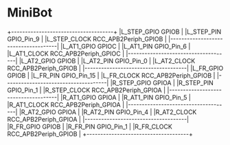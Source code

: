 
# MiniBot 

+-------------------------------------+
|L_STEP_GPIO  GPIOB                   |
|L_STEP_PIN   GPIO_Pin_9              |
|L_STEP_CLOCK RCC_APB2Periph_GPIOB    |
|-------------------------------------|
|L_AT1_GPIO   GPIOC                   |
|L_AT1_PIN    GPIO_Pin_6              |
|L_AT1_CLOCK  RCC_APB2Periph_GPIOC    |
|-------------------------------------|
|L_AT2_GPIO   GPIOB                   |
|L_AT2_PIN    GPIO_Pin_0              |
|L_AT2_CLOCK  RCC_APB2Periph_GPIOB    |
|-------------------------------------|
|L_FR_GPIO    GPIOB                   |
|L_FR_PIN     GPIO_Pin_15             |
|L_FR_CLOCK   RCC_APB2Periph_GPIOB    |
|-------------------------------------|
|R_STEP_GPIO  GPIOA                   |
|R_STEP_PIN   GPIO_Pin_1              |
|R_STEP_CLOCK RCC_APB2Periph_GPIOA    |
|-------------------------------------|
|R_AT1_GPIO   GPIOA                   |
|R_AT1_PIN    GPIO_Pin_5              |
|R_AT1_CLOCK  RCC_APB2Periph_GPIOA    |
|-------------------------------------|
|R_AT2_GPIO   GPIOA                   |
|R_AT2_PIN    GPIO_Pin_4              |
|R_AT2_CLOCK  RCC_APB2Periph_GPIOA    |
|-------------------------------------|
|R_FR_GPIO    GPIOB                   |
|R_FR_PIN     GPIO_Pin_1              |
|R_FR_CLOCK   RCC_APB2Periph_GPIOB    |
+-------------------------------------+
